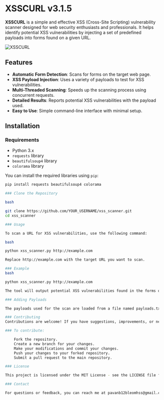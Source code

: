 
# XSSCURL v3.1.5

**XSSCURL** is a simple and effective XSS (Cross-Site Scripting) vulnerability scanner designed for web security enthusiasts and professionals. It helps identify potential XSS vulnerabilities by injecting a set of predefined payloads into forms found on a given URL.

![XSSCURL](https://example.com/path-to-your-xsscurl-logo.png)  <!-- Replace with the actual logo path -->

## Features

- **Automatic Form Detection**: Scans for forms on the target web page.
- **XSS Payload Injection**: Uses a variety of payloads to test for XSS vulnerabilities.
- **Multi-Threaded Scanning**: Speeds up the scanning process using concurrent requests.
- **Detailed Results**: Reports potential XSS vulnerabilities with the payload used.
- **Easy to Use**: Simple command-line interface with minimal setup.

## Installation

### Requirements

- Python 3.x
- `requests` library
- `beautifulsoup4` library
- `colorama` library

You can install the required libraries using `pip`:

```bash
pip install requests beautifulsoup4 colorama

### Clone the Repository

bash

git clone https://github.com/YOUR_USERNAME/xss_scanner.git
cd xss_scanner

### Usage

To scan a URL for XSS vulnerabilities, use the following command:

bash

python xss_scanner.py http://example.com

Replace http://example.com with the target URL you want to scan.

### Example
bash

python xss_scanner.py http://example.com

The tool will output potential XSS vulnerabilities found in the forms on the provided URL.

### Adding Payloads

The payloads used for the scan are loaded from a file named payloads.txt. You can add more advanced payloads to this file to enhance the scanning capabilities.

### Contributing
Contributions are welcome! If you have suggestions, improvements, or new features, please submit a pull request.

### To contribute:

    Fork the repository.
    Create a new branch for your changes.
    Make your modifications and commit your changes.
    Push your changes to your forked repository.
    Submit a pull request to the main repository.

### License

This project is licensed under the MIT License - see the LICENSE file for details.

### Contact

For questions or feedback, you can reach me at pavanb12bleomhss@gmail.com
